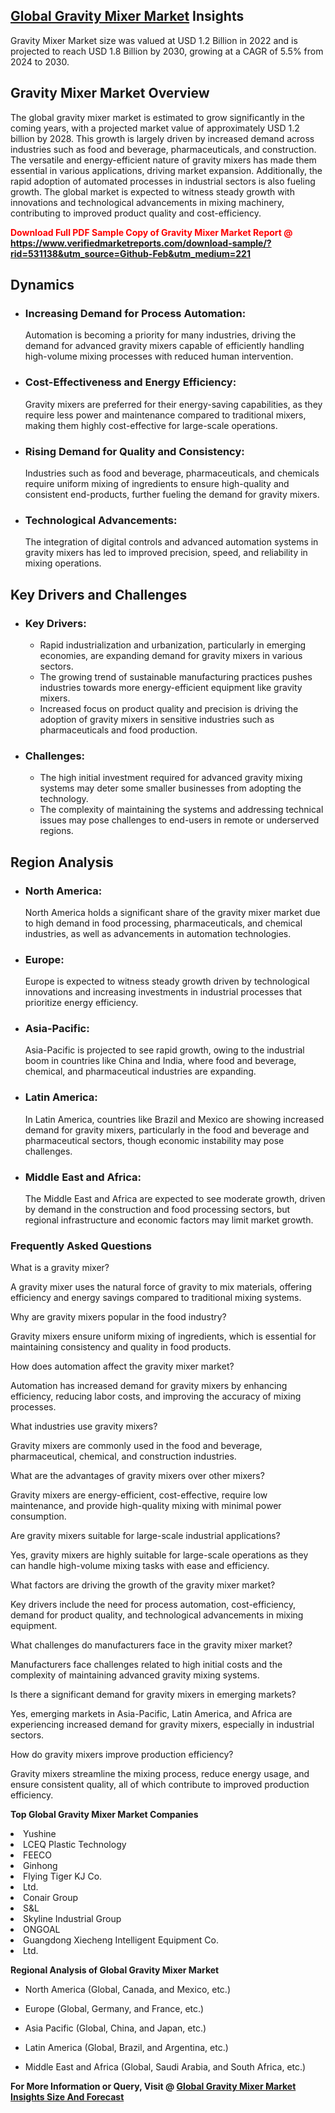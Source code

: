 <h2><a href="https://www.verifiedmarketreports.com/download-sample/?rid=531138&amp;utm_source=Github&amp;utm_medium=221" target="_blank">Global Gravity Mixer Market</a> Insights</h2><p>Gravity Mixer Market size was valued at USD 1.2 Billion in 2022 and is projected to reach USD 1.8 Billion by 2030, growing at a CAGR of 5.5% from 2024 to 2030.</p><p><h2>Gravity Mixer Market Overview</h2> <p>The global gravity mixer market is estimated to grow significantly in the coming years, with a projected market value of approximately USD 1.2 billion by 2028. This growth is largely driven by increased demand across industries such as food and beverage, pharmaceuticals, and construction. The versatile and energy-efficient nature of gravity mixers has made them essential in various applications, driving market expansion. Additionally, the rapid adoption of automated processes in industrial sectors is also fueling growth. The global market is expected to witness steady growth with innovations and technological advancements in mixing machinery, contributing to improved product quality and cost-efficiency.</p> <p><strong><p><span class=""><span style="color: #ff0000;"><strong>Download Full PDF Sample Copy of Gravity Mixer Market Report</strong> @ </span><a href="https://www.verifiedmarketreports.com/download-sample/?rid=531138&amp;utm_source=Github-Feb&amp;utm_medium=221" target="_blank">https://www.verifiedmarketreports.com/download-sample/?rid=531138&amp;utm_source=Github-Feb&amp;utm_medium=221</a></span></p></strong></p> <h2>Dynamics</h2> <ul> <li><h3>Increasing Demand for Process Automation:</h3> Automation is becoming a priority for many industries, driving the demand for advanced gravity mixers capable of efficiently handling high-volume mixing processes with reduced human intervention.</li> <li><h3>Cost-Effectiveness and Energy Efficiency:</h3> Gravity mixers are preferred for their energy-saving capabilities, as they require less power and maintenance compared to traditional mixers, making them highly cost-effective for large-scale operations.</li> <li><h3>Rising Demand for Quality and Consistency:</h3> Industries such as food and beverage, pharmaceuticals, and chemicals require uniform mixing of ingredients to ensure high-quality and consistent end-products, further fueling the demand for gravity mixers.</li> <li><h3>Technological Advancements:</h3> The integration of digital controls and advanced automation systems in gravity mixers has led to improved precision, speed, and reliability in mixing operations.</li> </ul> <h2>Key Drivers and Challenges</h2> <ul> <li><h3>Key Drivers:</h3> <ul> <li>Rapid industrialization and urbanization, particularly in emerging economies, are expanding demand for gravity mixers in various sectors.</li> <li>The growing trend of sustainable manufacturing practices pushes industries towards more energy-efficient equipment like gravity mixers.</li> <li>Increased focus on product quality and precision is driving the adoption of gravity mixers in sensitive industries such as pharmaceuticals and food production.</li> </ul> </li> <li><h3>Challenges:</h3> <ul> <li>The high initial investment required for advanced gravity mixing systems may deter some smaller businesses from adopting the technology.</li> <li>The complexity of maintaining the systems and addressing technical issues may pose challenges to end-users in remote or underserved regions.</li> </ul> </li> </ul> <h2>Region Analysis</h2> <ul> <li><h3>North America:</h3> North America holds a significant share of the gravity mixer market due to high demand in food processing, pharmaceuticals, and chemical industries, as well as advancements in automation technologies.</li> <li><h3>Europe:</h3> Europe is expected to witness steady growth driven by technological innovations and increasing investments in industrial processes that prioritize energy efficiency.</li> <li><h3>Asia-Pacific:</h3> Asia-Pacific is projected to see rapid growth, owing to the industrial boom in countries like China and India, where food and beverage, chemical, and pharmaceutical industries are expanding.</li> <li><h3>Latin America:</h3> In Latin America, countries like Brazil and Mexico are showing increased demand for gravity mixers, particularly in the food and beverage and pharmaceutical sectors, though economic instability may pose challenges.</li> <li><h3>Middle East and Africa:</h3> The Middle East and Africa are expected to see moderate growth, driven by demand in the construction and food processing sectors, but regional infrastructure and economic factors may limit market growth.</li> </ul> <h3>Frequently Asked Questions</h3> <p>What is a gravity mixer?</p> <p>A gravity mixer uses the natural force of gravity to mix materials, offering efficiency and energy savings compared to traditional mixing systems.</p> <p>Why are gravity mixers popular in the food industry?</p> <p>Gravity mixers ensure uniform mixing of ingredients, which is essential for maintaining consistency and quality in food products.</p> <p>How does automation affect the gravity mixer market?</p> <p>Automation has increased demand for gravity mixers by enhancing efficiency, reducing labor costs, and improving the accuracy of mixing processes.</p> <p>What industries use gravity mixers?</p> <p>Gravity mixers are commonly used in the food and beverage, pharmaceutical, chemical, and construction industries.</p> <p>What are the advantages of gravity mixers over other mixers?</p> <p>Gravity mixers are energy-efficient, cost-effective, require low maintenance, and provide high-quality mixing with minimal power consumption.</p> <p>Are gravity mixers suitable for large-scale industrial applications?</p> <p>Yes, gravity mixers are highly suitable for large-scale operations as they can handle high-volume mixing tasks with ease and efficiency.</p> <p>What factors are driving the growth of the gravity mixer market?</p> <p>Key drivers include the need for process automation, cost-efficiency, demand for product quality, and technological advancements in mixing equipment.</p> <p>What challenges do manufacturers face in the gravity mixer market?</p> <p>Manufacturers face challenges related to high initial costs and the complexity of maintaining advanced gravity mixing systems.</p> <p>Is there a significant demand for gravity mixers in emerging markets?</p> <p>Yes, emerging markets in Asia-Pacific, Latin America, and Africa are experiencing increased demand for gravity mixers, especially in industrial sectors.</p> <p>How do gravity mixers improve production efficiency?</p> <p>Gravity mixers streamline the mixing process, reduce energy usage, and ensure consistent quality, all of which contribute to improved production efficiency.</p> </p><p><strong>Top Global Gravity Mixer Market Companies</strong></p><div data-test-id=""><p><li>Yushine</li><li> LCEQ Plastic Technology</li><li> FEECO</li><li> Ginhong</li><li> Flying Tiger KJ Co.</li><li> Ltd.</li><li> Conair Group</li><li> S&L</li><li> Skyline Industrial Group</li><li> ONGOAL</li><li> Guangdong Xiecheng Intelligent Equipment Co.</li><li>Ltd.</li></p><div><strong>Regional Analysis of&nbsp;Global Gravity Mixer Market</strong></div><ul><li dir="ltr"><p dir="ltr">North America&nbsp;(Global, Canada, and Mexico, etc.)</p></li><li dir="ltr"><p dir="ltr">Europe (Global, Germany, and France, etc.)</p></li><li dir="ltr"><p dir="ltr">Asia Pacific&nbsp;(Global, China, and Japan, etc.)</p></li><li dir="ltr"><p dir="ltr">Latin America&nbsp;(Global, Brazil, and Argentina, etc.)</p></li><li dir="ltr">Middle East and Africa&nbsp;(Global, Saudi Arabia, and South Africa, etc.)</li></ul><p><strong>For More Information or Query, Visit @&nbsp;</strong><strong><a href="https://www.verifiedmarketreports.com/product/gravity-mixer-market/?utm_source=Github&amp;utm_medium=221" target="_blank">Global Gravity Mixer Market Insights Size And Forecast</a></strong></p></div>
